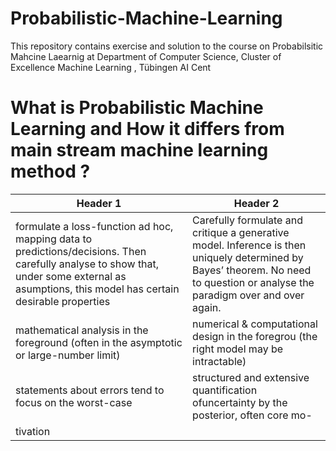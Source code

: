 # Probabilistic-Machine-Learning
This repository contains exercise and solution to the course on Probabilsitic Mahcine Laearnig at  Department of Computer Science, Cluster of Excellence Machine Learning
, Tübingen AI Cent

# What is Probabilistic Machine Learning and How it differs from main stream machine learning method ?
| Header 1 | Header 2 |
|---|---|
|formulate a loss-function ad hoc, mapping data to predictions/decisions. Then carefully analyse to show that, under some external as asumptions, this model has certain desirable properties| Carefully formulate and critique a generative model. Inference is then uniquely determined by Bayes’ theorem. No need to question or analyse the paradigm over and over again. 
|mathematical analysis in the foreground (often in the asymptotic or large-number limit) |numerical & computational design in the foregrou (the right model may be intractable) |
|statements about errors tend to focus on the worst-case|structured and extensive quantification ofuncertainty by the posterior, often core mo-
tivation |